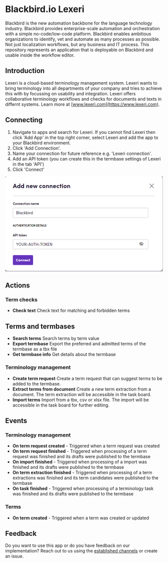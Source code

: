 # Blackbird.io Lexeri

Blackbird is the new automation backbone for the language technology industry. Blackbird provides enterprise-scale automation and orchestration with a simple no-code/low-code platform. Blackbird enables ambitious organizations to identify, vet and automate as many processes as possible. Not just localization workflows, but any business and IT process. This repository represents an application that is deployable on Blackbird and usable inside the workflow editor.

## Introduction

<!-- begin docs -->

Lexeri is a cloud-based terminology management system. Lexeri wants to bring terminology into all departments of your company and tries to achieve this with by focussing on usability and integration. Lexeri offers collaborative terminology workflows and checks for documents and texts in differnt systems. Learn more at [www.lexeri.com](https://www.lexeri.com).

## Connecting

1. Navigate to apps and search for Lexeri. If you cannot find Lexeri then click 'Add App' in the top right corner, select Lexeri and add the app to your Blackbird environment.
2. Click 'Add Connection'.
3. Name your connection for future reference e.g. 'Lexeri connection'.
4. Add an API token (you can create this in the termbase settings of Lexeri in the tab 'API')
5. Click 'Connect'

![LexeriConnection](image/README/connection.png)

## Actions

### Term checks

- **Check text** Check text for matching and forbidden terms

## Terms and termbases

- **Search terms** Search terms by term value
- **Export termbase** Export the preferred and admitted terms of the termbase as a tbx file
- **Get termbase info** Get details about the termbase

### Terminology management

- **Create term request** Create a term request that can suggest terms to be added to the termbase.
- **Extract terms from document** Create a new term extraction from a document. The term extraction will be accessible in the task board.
- **Import terms** Import from a tbx, csv or xlsx file. The import will be accessible in the task board for further editing.

## Events

### Terminology management

- **On term request created** - Triggered when a term request was created 
- **On term request finished** - Triggered when processing of a term request was finished and its drafts were published to the termbase
- **On import finished** - Triggered when processing of a import was finished and its drafts were published to the termbase
- **On term extraction finished** - Triggered when processing of a term extractions was finished and its term candidates were published to the termbase
- **On task finished** - Triggered when processing of a terminology task was finished and its drafts were published to the termbase

### Terms
- **On term created** - Triggered when a term was created or updated

## Feedback

Do you want to use this app or do you have feedback on our implementation? Reach out to us using the [established channels](https://www.blackbird.io/) or create an issue.

<!-- end docs -->
